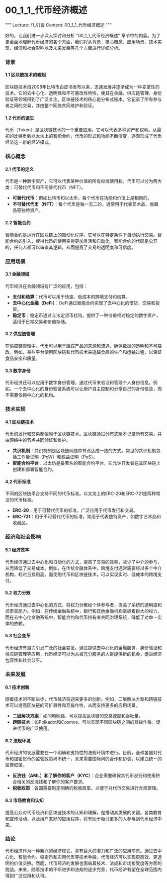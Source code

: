# 00_1_1_代币经济概述

"""
Lecture: /1_引言
Content: 00_1_1_代币经济概述
"""

好的，让我们进一步深入探讨和分析 "00_1_1_代币经济概述" 章节中的内容。为了更全面地理解代币经济的各个方面，我们将从背景、核心概念、应用场景、技术实现、经济和社会影响以及未来发展等几个方面进行详细分析。

### 背景
#### 1.1 区块链技术的崛起
区块链技术自2008年比特币白皮书发布以来，迅速发展并逐渐成为一种变革性的技术。它的去中心化、透明性和不可篡改性特性，使其在金融、供应链管理、身份验证等领域得到了广泛关注。区块链技术的核心是分布式账本，它记录了所有参与者之间的交易，并由整个网络共同维护和验证。

#### 1.2 代币的诞生
代币（Token）是区块链技术的一个重要应用，它可以代表多种资产和权利。从最初的比特币到以太坊上的智能合约，代币的形式和功能不断演变，逐渐形成了代币经济这一新的经济模式。

### 核心概念
#### 2.1 代币的定义
代币是一种数字资产，它可以代表某种价值的所有权或使用权。代币可以分为两大类：可替代代币和不可替代代币（NFT）。
- **可替代代币**：例如比特币和以太币，每个代币在功能和价值上是相同的。
- **不可替代代币（NFT）**：每个代币是独一无二的，通常用于代表艺术品、收藏品等独特资产。

#### 2.2 智能合约
智能合约是运行在区块链上的自动化程序，它可以在特定条件下自动执行交易。智能合约的引入，使得代币的使用变得更加灵活和自动化。智能合约的代码是公开的，任何人都可以审查其逻辑，从而提高了交易的透明度和可信度。

### 应用场景
#### 3.1 金融领域
代币经济在金融领域有广泛的应用，包括：
- **支付和结算**：代币可以用于快速、低成本的跨境支付和结算。
- **去中心化金融（DeFi）**：DeFi通过智能合约实现了去中心化的借贷、交易和投资。
- **稳定币**：稳定币通过与法定货币挂钩，提供了一种价值相对稳定的数字资产，适用于日常交易和价值存储。

#### 3.2 供应链管理
在供应链管理中，代币可以用于跟踪产品的来源和流通，确保数据的透明和不可篡改。例如，某些平台使用区块链和代币技术来追踪食品的生产和运输过程，以保证食品安全和质量。

#### 3.3 数字身份
代币经济还可以应用于数字身份管理，通过代币来验证和管理个人身份信息。例如，一个去中心化的身份验证系统可以让用户自主控制和分享自己的身份信息，而不需要依赖中心化的机构。

### 技术实现
#### 4.1 区块链技术
代币的发行和交易都依赖于区块链技术。区块链通过分布式账本记录所有交易，并由网络中的节点共同验证和维护。
- **共识机制**：共识机制是区块链网络中节点达成一致的方式。常见的共识机制包括工作量证明（PoW）和权益证明（PoS）。
- **智能合约平台**：以太坊是最著名的智能合约平台，它允许开发者在其区块链上创建和部署智能合约。

#### 4.2 代币标准
不同的区块链平台支持不同的代币标准。以太坊上的ERC-20和ERC-721是两种常见的代币标准。
- **ERC-20**：用于可替代代币的标准，广泛应用于代币发行和交易。
- **ERC-721**：用于不可替代代币的标准，常用于代表独特资产，如数字艺术品和收藏品。

### 经济和社会影响
#### 5.1 经济效率
代币经济通过去中心化和自动化的方式，提高了交易的效率，减少了中介的参与，从而降低了交易成本。例如，在传统金融体系中，跨境支付通常需要经过多个中介机构，耗时且费用高。而使用代币和区块链技术，可以实现实时、低成本的跨境支付。

#### 5.2 权力分散
代币经济通过去中心化的方式，将权力分散给个体参与者，提高了系统的透明度和抗审查能力。例如，在传统金融系统中，银行和其他金融机构掌握着巨大的权力，而在去中心化金融系统中，智能合约和代币持有者共同治理系统，降低了对单一实体的依赖。

#### 5.3 社会变革
代币经济有潜力引发广泛的社会变革。通过提供去中心化的金融服务、身份验证和供应链管理等应用，代币经济可以为未被充分服务的人群提供新的机会，促进经济包容性和社会公平。

### 未来发展
#### 6.1 技术创新
随着技术的不断进步，代币经济将迎来更多的创新。例如，二层解决方案和跨链技术可以提高区块链的可扩展性和互操作性，从而支持更多的应用场景。
- **二层解决方案**：如闪电网络，可以提高区块链的交易速度和吞吐量。
- **跨链技术**：如Polkadot和Cosmos，可以实现不同区块链之间的互操作性，促进代币的广泛使用。

#### 6.2 法规环境
代币经济的发展需要在一个明确和支持性的法规环境中进行。目前，全球各国对代币和加密货币的监管政策尚不统一，未来需要国际间的合作和协调，以建立统一的监管框架。
- **反洗钱（AML）和了解你的客户（KYC）**：企业需要确保其代币发行和使用符合相关的反洗钱和了解你的客户要求。
- **税收政策**：各国需要制定明确的税收政策，以便于对代币交易进行合规管理。

#### 6.3 市场教育和认知
提高公众对代币经济和区块链技术的认知和理解，是推动其发展的关键。各类教育和宣传活动，以及用户友好的应用程序，将有助于吸引更多的人参与到代币经济中来。

### 结论
代币经济作为一种新兴的经济模式，具有巨大的潜力和广泛的应用前景。通过去中心化、智能合约、稳定币和实用代币等技术手段，代币经济可以实现更高效、更透明的价值交换。然而，代币经济的发展也面临着技术、法规和市场接受度等方面的挑战。未来，随着技术的不断进步和法规的逐步完善，代币经济有望在全球范围内得到广泛应用和认可。